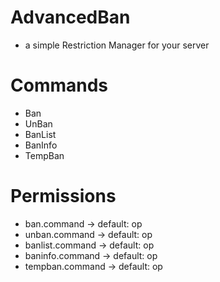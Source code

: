 # AdvancedBan
- a simple Restriction Manager for your server

# Commands
- Ban
- UnBan
- BanList
- BanInfo
- TempBan

# Permissions
- ban.command -> default: op
- unban.command -> default: op
- banlist.command -> default: op
- baninfo.command -> default: op
- tempban.command -> default: op